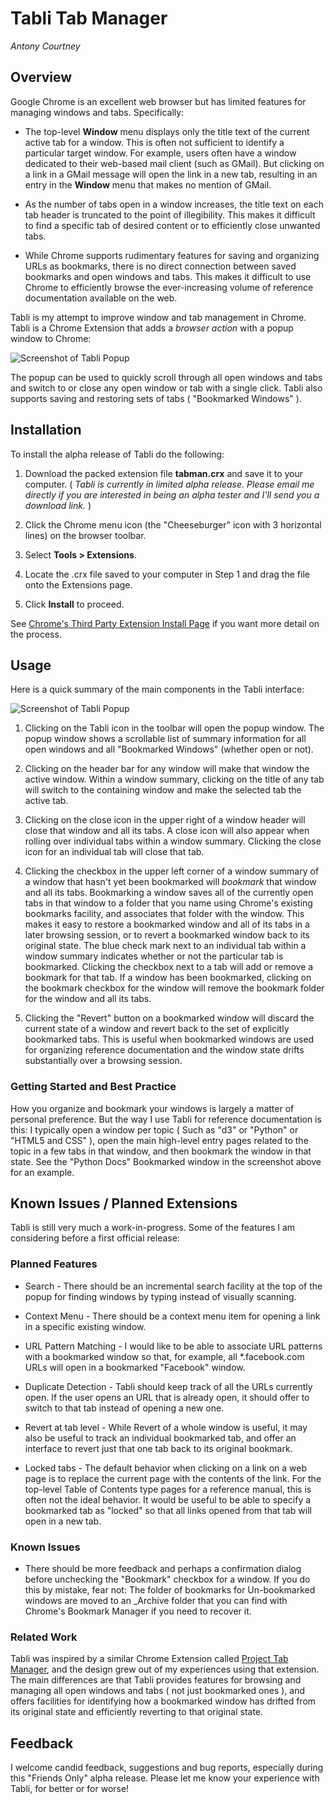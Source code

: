 # Tabli Tab Manager

*Antony Courtney*

## Overview

Google Chrome is an excellent web browser but has limited features for managing windows and tabs. Specifically:

  * The top-level **Window** menu displays only the title text of the current active tab for a window. This is often not sufficient to identify a particular target window.  For example, users often have a window dedicated to their web-based mail client (such as GMail).  But clicking on a link in a GMail message will open the link in a new tab, resulting in an entry in the **Window** menu that makes no mention of GMail.

  * As the number of tabs open in a window increases, the title text on each tab header is truncated to the point of illegibility. This makes it difficult to find a specific tab of desired content or to efficiently close unwanted tabs.

  * While Chrome supports rudimentary features for saving and organizing URLs as bookmarks, there is no direct connection between saved bookmarks and open windows and tabs.  This makes it difficult to use Chrome to efficiently browse the ever-increasing volume of reference documentation available on the web.

Tabli is my attempt to improve window and tab management in Chrome. Tabli is a Chrome Extension that adds a *browser action* with a popup window to Chrome:

![Screenshot of Tabli Popup](screenshots/tabli-screenshot.png "Tabli screenshot")

The popup can be used to quickly scroll through all open windows and tabs and switch to or close any open window or tab with a single click.  Tabli also supports saving and restoring sets of tabs ( "Bookmarked Windows" ).

## Installation

To install the alpha release of Tabli do the following:

1. Download the packed extension file **tabman.crx** and save it to your computer.  ( *Tabli is currently in limited alpha release. Please email me directly if you are interested in being an alpha tester and I'll send you a download link.* )

2. Click the Chrome menu icon (the "Cheeseburger" icon with 3 horizontal lines) on the browser toolbar.

3. Select **Tools > Extensions**.

4. Locate the .crx file saved to your computer in Step 1 and drag the file onto the Extensions page.

5. Click **Install** to proceed.

See [Chrome's Third Party Extension Install Page](https://support.google.com/chrome_webstore/answer/2664769?p=crx_warning&rd=1) if you want more detail on the process.

## Usage

Here is a quick summary of the main components in the Tabli interface:

![Screenshot of Tabli Popup](screenshots/tabli-screenshot-annotated.png "Tabli screenshot")

1. Clicking on the Tabli icon in the toolbar will open the popup window.  The popup window shows a scrollable list of summary information for all open windows and all "Bookmarked Windows" (whether open or not).

2. Clicking on the header bar for any window will make that window the active window.  Within a window summary, clicking on the title of any tab will switch to the containing window and make the selected tab the active tab.    

3. Clicking on the close icon in the upper right of a window header will close that window and all its tabs. A close icon will also appear when rolling over individual tabs within a window summary.  Clicking the close icon for an individual tab will close that tab.

4. Clicking the checkbox in the upper left corner of a window summary of a window that hasn't yet been bookmarked will *bookmark* that window and all its tabs. Bookmarking a window saves all of the currently open tabs in that window to a folder that you name using Chrome's existing bookmarks facility, and associates that folder with the window. This makes it easy to restore a bookmarked window and all of its tabs in a later browsing session, or to revert a bookmarked window back to its original state.
The blue check mark next to an individual tab within a window summary indicates whether or not the particular tab is bookmarked.  Clicking the checkbox next to a tab will add or remove a bookmark for that tab.
If a window has been bookmarked, clicking on the bookmark checkbox for the window will remove the bookmark folder for the window and all its tabs.

5. Clicking the "Revert" button on a bookmarked window will discard the current state of a window and revert back to the set of explicitly bookmarked tabs. This is useful when bookmarked windows are used for organizing reference documentation and the window state drifts substantially over a browsing session.

### Getting Started and Best Practice

How you organize and bookmark your windows is largely a matter of personal preference. But the way I use Tabli for reference documentation is this: I typically open a window per topic ( Such as "d3" or "Python" or "HTML5 and CSS" ), open the main high-level entry pages related to the topic in a few tabs in that window, and then bookmark the window in that state.  See the "Python Docs" Bookmarked window in the screenshot above for an example.  

## Known Issues / Planned Extensions

Tabli is still very much a work-in-progress.  Some of the features I am considering before a first official release:

### Planned Features

* Search - There should be an incremental search facility at the top of the popup for finding windows by typing instead of visually scanning.

* Context Menu - There should be a context menu item for opening a link in a specific existing window.

* URL Pattern Matching - I would like to be able to associate URL patterns with a bookmarked window so that, for example, all *.facebook.com URLs will open in a bookmarked "Facebook" window.

* Duplicate Detection - Tabli should keep track of all the URLs currently open. If the user opens an URL that is already open, it should offer to switch to that tab instead of opening a new one.

* Revert at tab level - While Revert of a whole window is useful, it may also be useful to track an individual bookmarked tab, and offer an interface to revert just that one tab back to its original bookmark.

* Locked tabs - The default behavior when clicking on a link on a web page is to replace the current page with the contents of the link.  For the top-level Table of Contents type pages for a reference manual, this is often not the ideal behavior. It would be useful to be able to specify a bookmarked tab as "locked" so that all links opened from that tab will open in a new tab.

### Known Issues

* There should be more feedback and perhaps a confirmation dialog before unchecking the "Bookmark" checkbox for a window. If you do this by mistake, fear not: The folder of bookmarks for Un-bookmarked windows are moved to an _Archive folder that you can find with Chrome's Bookmark Manager if you need to recover it.

### Related Work

Tabli was inspired by a similar Chrome Extension called [Project Tab Manager](https://chrome.google.com/webstore/detail/project-tab-manager/iapdnheekciiecjijobcglkcgeckpoia?hl=en), and the design grew out of my experiences using that extension.  The main differences are that Tabli provides features for browsing and managing all open windows and tabs ( not just bookmarked ones ), and offers facilities for identifying how a bookmarked window has drifted from its original state and efficiently reverting to that original state.

## Feedback

I welcome candid feedback, suggestions and bug reports, especially during this "Friends Only" alpha release.  Please let me know your experience with Tabli, for better or for worse!

